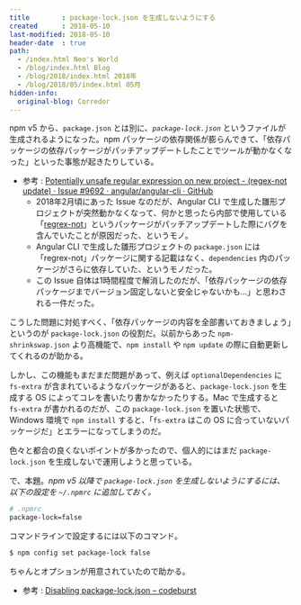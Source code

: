 ```yaml
---
title        : package-lock.json を生成しないようにする
created      : 2018-05-10
last-modified: 2018-05-10
header-date  : true
path:
  - /index.html Neo's World
  - /blog/index.html Blog
  - /blog/2018/index.html 2018年
  - /blog/2018/05/index.html 05月
hidden-info:
  original-blog: Corredor
---
```


npm v5 から、`package.json` とは別に、*`package-lock.json`* というファイルが生成されるようになった。npm パッケージの依存関係が膨らんできて、「依存パッケージの依存パッケージがパッチアップデートしたことでツールが動かなくなった」といった事態が起きたりしている。

- 参考 : [Potentially unsafe regular expression on new project - (regex-not update) · Issue #9692 · angular/angular-cli · GitHub](https://github.com/angular/angular-cli/issues/9692)
  - 2018年2月頃にあった Issue なのだが、Angular CLI で生成した雛形プロジェクトが突然動かなくなって、何かと思ったら内部で使用している「[regrex-not](https://github.com/jonschlinkert/regex-not/issues/3)」というパッケージがパッチアップデートした際にバグを含んでいたことが原因だった、というモノ。
  - Angular CLI で生成した雛形プロジェクトの `package.json` には「regrex-not」パッケージに関する記載はなく、`dependencies` 内のパッケージがさらに依存していた、というモノだった。
  - この Issue 自体は1時間程度で解消したのだが、「依存パッケージの依存パッケージまでバージョン固定しないと安全じゃないかも…」と思わされる一件だった。

こうした問題に対処すべく、「依存パッケージの内容を全部書いておきましょう」というのが `package-lock.json` の役割だ。以前からあった `npm-shrinkswap.json` より高機能で、`npm install` や `npm update` の際に自動更新してくれるのが助かる。

しかし、この機能もまだまだ問題があって、例えば `optionalDependencies` に `fs-extra` が含まれているようなパッケージがあると、`package-lock.json` を生成する OS によってコレを書いたり書かなかったりする。Mac で生成すると `fs-extra` が書かれるのだが、この `package-lock.json` を置いた状態で、Windows 環境で `npm install` すると、「`fs-extra` はこの OS に合っていないパッケージだ」とエラーになってしまうのだ。

色々と都合の良くないポイントが多かったので、個人的にはまだ `package-lock.json` を生成しないで運用しようと思っている。

で、本題。*npm v5 以降で `package-lock.json` を生成しないようにするには、以下の設定を `~/.npmrc` に追加しておく。*

```bash
# .npmrc
package-lock=false
```

コマンドラインで設定するには以下のコマンド。

```bash
$ npm config set package-lock false
```

ちゃんとオプションが用意されていたので助かる。

- 参考 : [Disabling package-lock.json – codeburst](https://codeburst.io/disabling-package-lock-json-6be662f5b97d)
